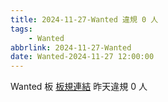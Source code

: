 ```yaml
---
title: 2024-11-27-Wanted 違規 0 人
tags:
    - Wanted
abbrlink: 2024-11-27-Wanted
date: Wanted-2024-11-27 12:00:00
---
```

Wanted 板 [板規連結](https://www.ptt.cc/bbs/Wanted/M.1608829773.A.D3B.html)
昨天違規 0 人
